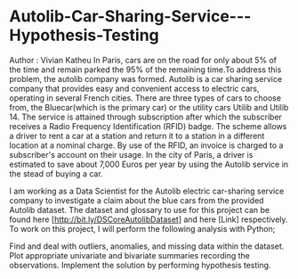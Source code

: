 # Autolib-Car-Sharing-Service---Hypothesis-Testing
Author : Vivian Katheu
In Paris, cars are on the road for only about 5% of the time and remain parked the 95% of the remaining time.To address this problem, the autolib company was formed.
Autolib is a car sharing service company that provides easy and convenient access to electric cars, operating in several French cities. There are three types of cars to choose from, the Bluecar(which is the primary car) or the utility cars Utilib and Utilib 14. The service is attained through subscription after which the subscriber receives a Radio Frequency Identification (RFID) badge. The scheme allows a driver to rent a car at a station and return it to a station in a different location at a nominal charge. By use of the RFID, an invoice is charged to a subscriber's account on their usage.
In the city of Paris, a driver is estimated to save about 7,000 Euros per year by using the Autolib service in the stead of buying a car.

I am working as a Data Scientist for the Autolib electric car-sharing service company to investigate a claim about the blue cars from the provided Autolib dataset.
The dataset and glossary to use for this project can be found here [http://bit.ly/DSCoreAutolibDataset] and here [Link] respectively.
To work on this project, I will perform the following analysis with Python; 

Find and deal with outliers, anomalies, and missing data within the dataset.
Plot appropriate univariate and bivariate summaries recording the observations.
Implement the solution by performing hypothesis testing.
